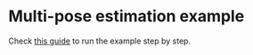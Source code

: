 # Multi-pose estimation example

Check [this guide](https://www.pipeless.ai/docs/v0/examples/text-overlay) to run the example step by step.

